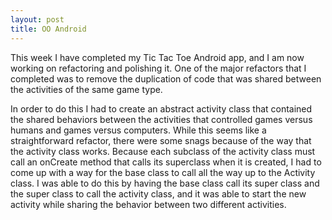 ```yaml
---
layout: post
title: OO Android
---
```


This week I have completed my Tic Tac Toe Android app, and I am now working on refactoring and polishing it.  One of the major refactors that I completed was to remove the duplication of code that was shared between the activities of the same game type.

 In order to do this I had to create an abstract activity class that contained the shared behaviors between the activities that controlled games versus humans and games versus computers. While this seems like a straightforward refactor, there were some snags because of the way that the activity class works. Because each subclass of the activity class must call an onCreate method that calls its superclass when it is created, I had to come up with a way for the base class to call all the way up to the Activity class. I was able to do this by having the base class call its super class and the super class to call the activity class, and it was able to start the new activity while sharing the behavior between two different activities.